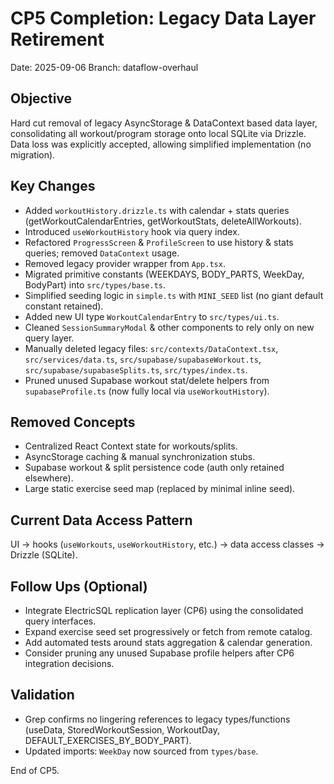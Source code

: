 # CP5 Completion: Legacy Data Layer Retirement

Date: 2025-09-06
Branch: dataflow-overhaul

## Objective
Hard cut removal of legacy AsyncStorage & DataContext based data layer, consolidating all workout/program storage onto local SQLite via Drizzle. Data loss was explicitly accepted, allowing simplified implementation (no migration).

## Key Changes
- Added `workoutHistory.drizzle.ts` with calendar + stats queries (getWorkoutCalendarEntries, getWorkoutStats, deleteAllWorkouts).
- Introduced `useWorkoutHistory` hook via query index.
- Refactored `ProgressScreen` & `ProfileScreen` to use history & stats queries; removed `DataContext` usage.
- Removed legacy provider wrapper from `App.tsx`.
- Migrated primitive constants (WEEKDAYS, BODY_PARTS, WeekDay, BodyPart) into `src/types/base.ts`.
- Simplified seeding logic in `simple.ts` with `MINI_SEED` list (no giant default constant retained).
- Added new UI type `WorkoutCalendarEntry` to `src/types/ui.ts`.
- Cleaned `SessionSummaryModal` & other components to rely only on new query layer.
- Manually deleted legacy files: `src/contexts/DataContext.tsx`, `src/services/data.ts`, `src/supabase/supabaseWorkout.ts`, `src/supabase/supabaseSplits.ts`, `src/types/index.ts`.
 - Pruned unused Supabase workout stat/delete helpers from `supabaseProfile.ts` (now fully local via `useWorkoutHistory`).

## Removed Concepts
- Centralized React Context state for workouts/splits.
- AsyncStorage caching & manual synchronization stubs.
- Supabase workout & split persistence code (auth only retained elsewhere).
- Large static exercise seed map (replaced by minimal inline seed).

## Current Data Access Pattern
UI -> hooks (`useWorkouts`, `useWorkoutHistory`, etc.) -> data access classes -> Drizzle (SQLite).

## Follow Ups (Optional)
- Integrate ElectricSQL replication layer (CP6) using the consolidated query interfaces.
- Expand exercise seed set progressively or fetch from remote catalog.
- Add automated tests around stats aggregation & calendar generation.
- Consider pruning any unused Supabase profile helpers after CP6 integration decisions.

## Validation
- Grep confirms no lingering references to legacy types/functions (useData, StoredWorkoutSession, WorkoutDay, DEFAULT_EXERCISES_BY_BODY_PART).
- Updated imports: `WeekDay` now sourced from `types/base`.

End of CP5.
